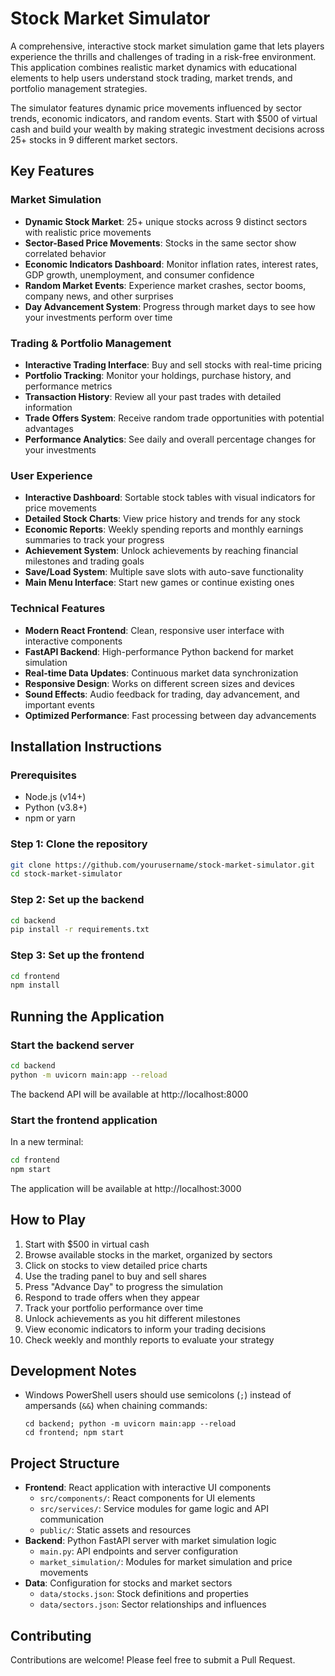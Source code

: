 # Stock Market Simulator

A comprehensive, interactive stock market simulation game that lets players experience the thrills and challenges of trading in a risk-free environment. This application combines realistic market dynamics with educational elements to help users understand stock trading, market trends, and portfolio management strategies.

The simulator features dynamic price movements influenced by sector trends, economic indicators, and random events. Start with $500 of virtual cash and build your wealth by making strategic investment decisions across 25+ stocks in 9 different market sectors.

## Key Features

### Market Simulation
- **Dynamic Stock Market**: 25+ unique stocks across 9 distinct sectors with realistic price movements
- **Sector-Based Price Movements**: Stocks in the same sector show correlated behavior
- **Economic Indicators Dashboard**: Monitor inflation rates, interest rates, GDP growth, unemployment, and consumer confidence
- **Random Market Events**: Experience market crashes, sector booms, company news, and other surprises
- **Day Advancement System**: Progress through market days to see how your investments perform over time

### Trading & Portfolio Management
- **Interactive Trading Interface**: Buy and sell stocks with real-time pricing
- **Portfolio Tracking**: Monitor your holdings, purchase history, and performance metrics
- **Transaction History**: Review all your past trades with detailed information
- **Trade Offers System**: Receive random trade opportunities with potential advantages
- **Performance Analytics**: See daily and overall percentage changes for your investments

### User Experience
- **Interactive Dashboard**: Sortable stock tables with visual indicators for price movements
- **Detailed Stock Charts**: View price history and trends for any stock
- **Economic Reports**: Weekly spending reports and monthly earnings summaries to track your progress
- **Achievement System**: Unlock achievements by reaching financial milestones and trading goals
- **Save/Load System**: Multiple save slots with auto-save functionality
- **Main Menu Interface**: Start new games or continue existing ones

### Technical Features
- **Modern React Frontend**: Clean, responsive user interface with interactive components
- **FastAPI Backend**: High-performance Python backend for market simulation
- **Real-time Data Updates**: Continuous market data synchronization
- **Responsive Design**: Works on different screen sizes and devices
- **Sound Effects**: Audio feedback for trading, day advancement, and important events
- **Optimized Performance**: Fast processing between day advancements

## Installation Instructions

### Prerequisites

- Node.js (v14+)
- Python (v3.8+)
- npm or yarn

### Step 1: Clone the repository

```bash
git clone https://github.com/yourusername/stock-market-simulator.git
cd stock-market-simulator
```

### Step 2: Set up the backend

```bash
cd backend
pip install -r requirements.txt
```

### Step 3: Set up the frontend

```bash
cd frontend
npm install
```

## Running the Application

### Start the backend server

```bash
cd backend
python -m uvicorn main:app --reload
```

The backend API will be available at http://localhost:8000

### Start the frontend application

In a new terminal:

```bash
cd frontend
npm start
```

The application will be available at http://localhost:3000

## How to Play

1. Start with $500 in virtual cash
2. Browse available stocks in the market, organized by sectors
3. Click on stocks to view detailed price charts
4. Use the trading panel to buy and sell shares
5. Press "Advance Day" to progress the simulation
6. Respond to trade offers when they appear
7. Track your portfolio performance over time
8. Unlock achievements as you hit different milestones
9. View economic indicators to inform your trading decisions
10. Check weekly and monthly reports to evaluate your strategy

## Development Notes

- Windows PowerShell users should use semicolons (`;`) instead of ampersands (`&&`) when chaining commands:
  ```
  cd backend; python -m uvicorn main:app --reload
  cd frontend; npm start
  ```

## Project Structure

- **Frontend**: React application with interactive UI components
  - `src/components/`: React components for UI elements
  - `src/services/`: Service modules for game logic and API communication
  - `public/`: Static assets and resources
- **Backend**: Python FastAPI server with market simulation logic
  - `main.py`: API endpoints and server configuration
  - `market_simulation/`: Modules for market simulation and price movements
- **Data**: Configuration for stocks and market sectors
  - `data/stocks.json`: Stock definitions and properties
  - `data/sectors.json`: Sector relationships and influences

## Contributing

Contributions are welcome! Please feel free to submit a Pull Request.
